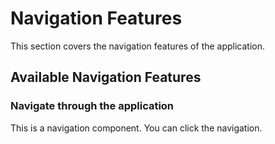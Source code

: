 # Navigation Features

This section covers the navigation features of the application.

## Available Navigation Features

### Navigate through the application

This is a navigation component. You can click the navigation.

